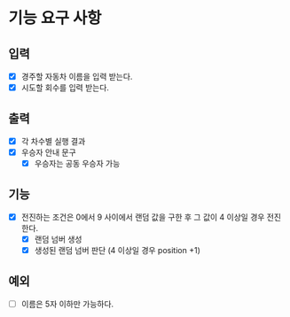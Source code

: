 # 기능 요구 사항
## 입력
- [x] 경주할 자동차 이름을 입력 받는다.
- [x] 시도할 회수를 입력 받는다.

## 출력
- [X] 각 차수별 실행 결과
- [X] 우승자 안내 문구
  - [X] 우승자는 공동 우승자 가능

## 기능
- [x] 전진하는 조건은 0에서 9 사이에서 랜덤 값을 구한 후 그 값이 4 이상일 경우 전진한다.
  - [x] 랜덤 넘버 생성
  - [x] 생성된 랜덤 넘버 판단 (4 이상일 경우 position +1)

## 예외
- [ ] 이름은 5자 이하만 가능하다.